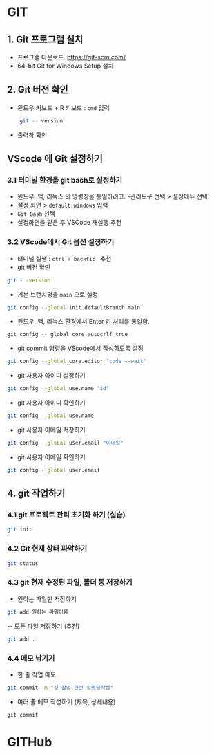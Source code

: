# GIT
## 1. Git 프로그램 설치
- 프로그램 다운로드 :https://git-scm.com/
- 64-bit Git for Windows Setup 설치

## 2. Git 버전 확인
- 윈도우 키보드 + R 키보드 : `cmd` 입력
``` bash
    git -- version
```
- 출력창 확인

## VScode 에 Git 설정하기 
### 3.1 터미널 환경을 git bash로 설정하기
- 윈도우, 맥, 리눅스 의 명령창을 통일하려고.
-관리도구 선택 > 설정메뉴 선택
- 설정 화면 > `default:windows` 입력
- `Git Bash` 선택 
- 설정화면을 닫은 후 VSCode 재실행 추천

### 3.2 VScode에서 Git 옵션 설정하기
- 터미널 실행 : `ctrl + backtic ` 추천
- git 버전 확인

```bash
git - -version
```
- 기본 브랜치명을 `main` 으로 설정
```bash
git config --global init.defaultBranch main
```
- 윈도우, 맥, 리눅스 환경에서 Enter 키 처리를 통일함.
```
git config -- global core.autocrlf true
```
- git commit 명령을 VScode에서 작성하도록 설정
```bash
git config --global core.editor "code --wait"
```
- git 사용자 아이디 설정하기
```bash
git config --global use.name "id"
```
- git 사용자 아이디 확인하기
```bash
git config --global use.name
```
- git 사용자 이메일 저장하기
```bash
git config --global user.email "이메일"
```
- git 사용자 이메일 확인하기 
```bash
git config --global user.email
```
## 4. git 작업하기
### 4.1 git 프로젝트 관리 초기화 하기 (실습)
```bash
git init 
```
### 4.2 Git 현재 상태 파악하기
```bash
git status
```
### 4.3 git 현재 수정된 파일, 폴더 등 저장하기
- 원하는 파일만 저장하기
```bash
git add 원하는 파일이름
```
-- 모든 파일 저장하기 (추천)
```bash
git add .
```

### 4.4 메모 남기기
- 한 줄 작업 메모
```bash
git commit -m "깃 잡업 관련 설명글작성"
```
- 여러 줄 메모 작성하기 (제목, 상세내용)
```
git commit
```
# GITHub